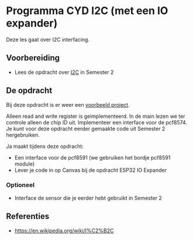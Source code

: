 # Programma CYD I2C (met een IO expander)

Deze les gaat over I2C interfacing.

## Voorbereiding

- Lees de opdracht over [I2C](https://github.com/HU-TI-DEV/TI-S2/blob/main/programma/lesprogramma/programma-i2c-1.md) in Semester 2

## De opdracht

Bij deze opdracht is er weer een [voorbeeld project](../../software/CYD/I2C/). 

Alleen read and write register is geimplementeerd. In de main lezen we ter controle alleen de chip ID uit. Implementeer een interface voor de pcf8574. Je kunt voor deze opdracht eerder gemaakte code uit Semester 2 hergebruiken. 

Ja maakt tijdens deze opdracht: 
  - Een interface voor de pcf8591 (we gebruiken het bordje pcf8591 module)
  - Lever je code in op Canvas bij de opdracht ESP32 IO Expander 

### Optioneel

- Interface de sensor die je eerder hebt gebruikt in Semester 2

## Referenties

- https://en.wikipedia.org/wiki/I%C2%B2C

